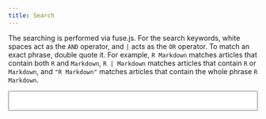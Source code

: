 ```yaml
---
title: Search
---
```


The searching is performed via fuse.js. For the search keywords, white spaces act as the `AND` operator, and `|` acts as the `OR` operator. To match an exact phrase, double quote it. For example, `R Markdown` matches articles that contain both `R` and `Markdown`, `R | Markdown` matches articles that contain `R` or `Markdown`, and `"R Markdown"` matches articles that contain the whole phrase `R Markdown`.

<style type="text/css">
.main {
  width: 100%;
}
#search-input {
  width: 100%;
  font-size: 1.2em;
  padding: .5em;
}
.search-results b {
  background-color: yellow;
}
.search-preview {
  margin-left: 2em;
}
.single .main a, .single .main h2 {
  border-bottom: none;
}
</style>

<input type="search" id="search-input">

<div class="search-results">
<section>
<h2 class="toc-line"><a target="_blank"></a><span class="dots"></span><span class="page-num small"></span></h2>
<div class="search-preview"></div>
</section>
</div>

<script src="https://cdn.jsdelivr.net/npm/fuse.js@6.6.2" defer></script>
<script src="https://cdn.jsdelivr.net/npm/@xiee/utils/js/fuse-search.min.js" defer></script>
